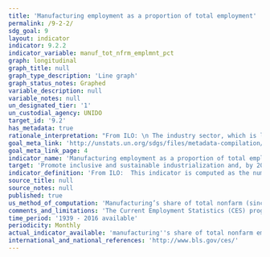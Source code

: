 ```yaml
---
title: 'Manufacturing employment as a proportion of total employment'
permalink: /9-2-2/
sdg_goal: 9
layout: indicator
indicator: 9.2.2
indicator_variable: manuf_tot_nfrm_emplmnt_pct
graph: longitudinal
graph_title: null
graph_type_description: 'Line graph'
graph_status_notes: Graphed
variable_description: null
variable_notes: null
un_designated_tier: '1'
un_custodial_agency: UNIDO
target_id: '9.2'
has_metadata: true
rationale_interpretation: "From ILO: \n The industry sector, which is largely composed of manufacturing, is central to the economy given its significant contribution to national product and employment. It impacts also other aspects of life such as health and the environment. The industry sector being a major source of job creation (directly and indirectly), the study of trends and patterns of the share and growth of employment in industry can reveal valuable information on the labour market configuration and the situation in terms of social cohesion. \n\n From UNIDO: \n This indicator represents the contribution of manufacturing in job creation. It is universally important indicator. For industrialized countries it represents sustained growth, for developing countries it shows the ability of manufacturing to absorb surplus labour from traditional sectors. Compared to the indicator 9.2.1 it measures the labour productivity ' another key indicator for measuring technological progress."
goal_meta_link: 'http://unstats.un.org/sdgs/files/metadata-compilation/Metadata-Goal-9.pdf'
goal_meta_link_page: 4
indicator_name: 'Manufacturing employment as a proportion of total employment'
target: 'Promote inclusive and sustainable industrialization and, by 2030, significantly raise industry''s share of employment and gross domestic product, in line with national circumstances, and double its share in least developed countries.'
indicator_definition: 'From ILO:  This indicator is computed as the number of persons employed in the industry sector divided by total employment. Employed persons are defined as all those of working age who, during a short reference period, were engaged in any activity to produce goods or provide services for pay or profit. The industry sector comprises mining and quarrying, manufacturing, construction and public utilities (electricity, gas and water).  From UNIDO:  Employment is defined as a work performed for pay or profit. The value is obtained by summing up the number of employed in all manufacturing activities. The manufacturing employment indicator is presented in absolute terms as well as relative to total employment.'
source_title: null
source_notes: null
published: true
us_method_of_computation: 'Manufacturing’s share of total nonfarm (since Current Employment Statistics does not produce agricultural data) employment is calculated by dividing the CES employment estimate for manufacturing  by the estimate for total nonfarm employment.'
comments_and_limitations: 'The Current Employment Statistics (CES) program produces estimates of nonagricultural employment by industry. CES does not produce a specific data series for manufacturing employment as a percentage of total employment. Yearly estimates are calculated as averages of monthly data.'
time_period: '1939 - 2016 available'
periodicity: Monthly
actual_indicator_available: 'manufacturing''s share of total nonfarm employment'
international_and_national_references: 'http://www.bls.gov/ces/'
---
```

